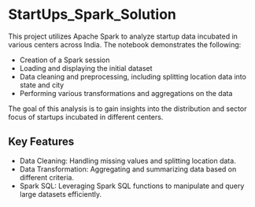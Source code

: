 # StartUps_Spark_Solution

This project utilizes Apache Spark to analyze startup data incubated in various centers across India. The notebook demonstrates the following:
- Creation of a Spark session
- Loading and displaying the initial dataset
- Data cleaning and preprocessing, including splitting location data into state and city
- Performing various transformations and aggregations on the data

The goal of this analysis is to gain insights into the distribution and sector focus of startups incubated in different centers.

## Key Features
- Data Cleaning: Handling missing values and splitting location data.
- Data Transformation: Aggregating and summarizing data based on different criteria.
- Spark SQL: Leveraging Spark SQL functions to manipulate and query large datasets efficiently.
